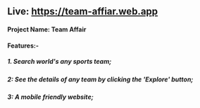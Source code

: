 ## Live: https://team-affiar.web.app

#### Project Name: Team Affair

#### Features:-

##### 1. Search world's any sports team;

##### 2: See the details of any team by clicking the 'Explore' button;

##### 3: A mobile friendly website;
